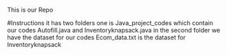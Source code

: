 This is our Repo


#Instructions
it has two folders one is Java_project_codes which contain our codes Autofill.java and Inventoryknapsack.java
in the second folder we have the dataset for our codes Ecom_data.txt is the dataset for Inventoryknapsack
